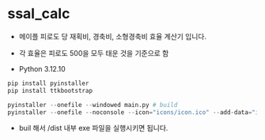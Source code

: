 # ssal_calc
- 메이플 피로도 당 재획비, 경축비, 소형경축비 효율 계산기 입니다.

- 각 효율은 피로도 500을 모두 태운 것을 기준으로 함
- Python 3.12.10

```python
pip install pyinstaller
pip install ttkbootstrap

pyinstaller --onefile --windowed main.py # build
pyinstaller --onefile --noconsole --icon="icons/icon.ico" --add-data="icons;icons" main.py # only windows
```

- buil 해서 /dist 내부 exe 파일을 실행시키면 됩니다.